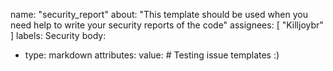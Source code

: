 name: "security_report"
about: "This template should be used when you need help to write your security reports of the code"
assignees: [
  "Killjoybr"
]
labels: Security
body:
- type: markdown
  attributes:
    value: # Testing issue templates :)
